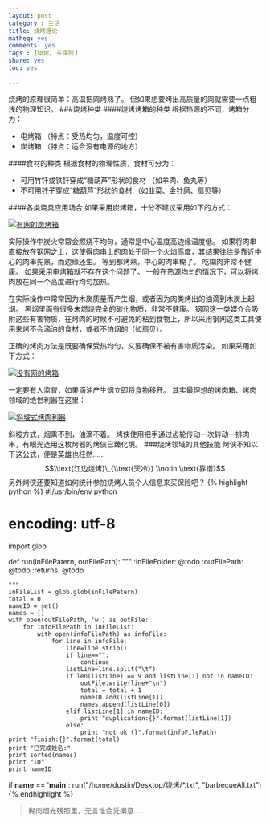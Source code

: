 ```yaml
---
layout: post 
category : 生活
title: 烧烤理论
matheq: yes
comments: yes
tags : [烧烤, 买保险]
share: yes
toc: yes

---
```

烧烤的原理很简单：高温把肉烤熟了。
但如果想要烤出高质量的肉就需要一点粗浅的物理知识。
###烧烤种类
####烧烤烤箱的种类
根据热源的不同，烤箱分为：

- 电烤箱 （特点：受热均匀，温度可控）
- 炭烤箱 （特点：适合没有电源的地方）

####食材的种类
根据食材的物理性质，食材可分为：

- 可用竹钎或铁钎穿成“糖葫芦”形状的食材 （如羊肉、鱼丸等）
- 不可用钎子穿成“糖葫芦”形状的食材 （如韭菜、金针磨、扇贝等）

####各类烧具应用场合
如果采用炭烤箱，十分不建议采用如下的方式：

<a class="fancybox" rel="gallary1" href="https://2s66lw.bl3301.livefilestore.com/y2pHtEDX6Cw0dcQK1zoGvG-Gqo0c3xxswJzUkx1JZwq_UslrJbQNSoZJ3oGYXssRlySkmoeBZVx2kz0dOPGW3CdcFwBlGASE0EGSu2ytI1hEIs/withNet.jpg" title="有网的炭烤箱">
	<img src="https://2s66lw.bl3301.livefilestore.com/y2pHtEDX6Cw0dcQK1zoGvG-Gqo0c3xxswJzUkx1JZwq_UslrJbQNSoZJ3oGYXssRlySkmoeBZVx2kz0dOPGW3CdcFwBlGASE0EGSu2ytI1hEIs/withNet.jpg" alt="有网的炭烤箱" />
</a>

实际操作中炭火常常会燃烧不均匀，通常是中心温度高边缘温度低。
如果将肉串直接放在钢网之上，这使得肉串上的肉处于同一个火焰高度，其结果往往是靠近中心的肉串先熟，而边缘还生。
等到都烤熟，中心的肉串糊了。
吃糊肉非常不健康。
如果采用电烤箱就不存在这个问题了。
一般在热源均匀的情况下，可以将烤肉放在同一个高度进行均匀加热。

在实际操作中常常因为木炭质量而产生烟，或者因为肉类烤出的油滴到木炭上起烟。
黑烟里面有很多未燃烧完全的碳化物质，非常不健康。
钢网这一类媒介会吸附这些有害物质，在烤肉的时候不可避免的粘到食物上，所以采用钢网这类工具使用来烤不会滴油的食材，或者不怕烟的（如扇贝）。

正确的烤肉方法是既要确保受热均匀，又要确保不被有害物质污染。
如果采用如下方式：

<a class="fancybox" rel="gallary1" href="https://2s66lw.bl3301.livefilestore.com/y2pOYNHJFLjVFV4dfRJ_mp0JB2rGNWwdzV-aIoWWxEOnvrtHh4znhq2NBqhw2wX2LK30GXmeVDDiYN77U_KL6nuUWBbH9s47REwlLtmEPsLWHQ/withoutNet.jpg" title="没有网的烤箱">
	<img src="https://2s66lw.bl3301.livefilestore.com/y2pOYNHJFLjVFV4dfRJ_mp0JB2rGNWwdzV-aIoWWxEOnvrtHh4znhq2NBqhw2wX2LK30GXmeVDDiYN77U_KL6nuUWBbH9s47REwlLtmEPsLWHQ/withoutNet.jpg" alt="没有网的烤箱"/>
</a>

一定要有人监督，如果滴油产生烟立即将食物移开。
其实最理想的烤肉箱、烤肉领域的绝世利器在这里：

<a class="fancybox" rel="gallary1" href="https://2s66lw.bl3301.livefilestore.com/y2p6vmATkcv9vAAREFqp-07OMxFbi_8i2_pNuYFCLl52v_72AwNxtPusLL9eFe0i_I03BL--P2b_YD2Z9R6UDg6WwkSOXPovFKAw-aQEy7wFc0/incline.jpg" title="斜坡式烤肉利器">
	<img src="https://2s66lw.bl3301.livefilestore.com/y2p6vmATkcv9vAAREFqp-07OMxFbi_8i2_pNuYFCLl52v_72AwNxtPusLL9eFe0i_I03BL--P2b_YD2Z9R6UDg6WwkSOXPovFKAw-aQEy7wFc0/incline.jpg" alt="斜坡式烤肉利器"/>
</a>

斜坡方式，烟熏不到，油滴不着。
烤侠使用把手通过齿轮传动一次转动一排肉串，有眼光选用这枚烤器的烤侠已臻化境。
###烧烤领域的其他技能
烤侠不知以下这公式，便是英雄也枉然……
$$\\text{江边烧烤}\_{\\text{天冷}} \\notin \\text{靠谱}$$
另外烤侠还要知道如何统计参加烧烤人员个人信息来买保险吧？
{% highlight python %}
#!/usr/bin/env python
# encoding: utf-8

import glob

def run(inFilePatern, outFilePath):
    """
    :inFileFolder: @todo
    :outFilePath: @todo
    :returns: @todo

    """
    inFileList = glob.glob(inFilePatern)
    total = 0
    nameID = set() 
    names = []
    with open(outFilePath, 'w') as outFile:
        for infoFilePath in inFileList:
            with open(infoFilePath) as infoFile:
                for line in infoFile:
                    line=line.strip()
                    if line=="":
                        continue
                    listLine=line.split("\t")
                    if len(listLine) == 9 and listLine[1] not in nameID:
                        outFile.write(line+"\n")
                        total = total + 1
                        nameID.add(listLine[1])
                        names.append(listLine[0])
                    elif listLine[1] in nameID:
                        print "duplication:{}".format(listLine[1])
                    else:
                        print "not ok {}".format(infoFilePath)
    print "finish:{}".format(total)
    print "已完成姓名:"
    print sorted(names)
    print "ID"
    print nameID

if __name__ == '__main__':
    run("/home/dustin/Desktop/烧烤/*.txt", "barbecueAll.txt")
{% endhighlight %}

> 糊肉烟光残照里，无言谁会凭阑意……
